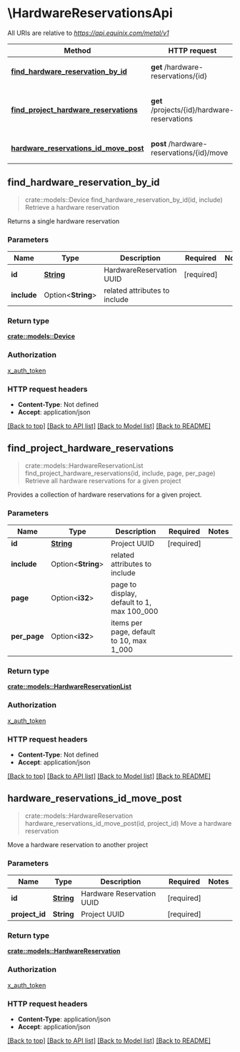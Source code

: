 # \HardwareReservationsApi

All URIs are relative to *https://api.equinix.com/metal/v1*

Method | HTTP request | Description
------------- | ------------- | -------------
[**find_hardware_reservation_by_id**](HardwareReservationsApi.md#find_hardware_reservation_by_id) | **get** /hardware-reservations/{id} | Retrieve a hardware reservation
[**find_project_hardware_reservations**](HardwareReservationsApi.md#find_project_hardware_reservations) | **get** /projects/{id}/hardware-reservations | Retrieve all hardware reservations for a given project
[**hardware_reservations_id_move_post**](HardwareReservationsApi.md#hardware_reservations_id_move_post) | **post** /hardware-reservations/{id}/move | Move a hardware reservation



## find_hardware_reservation_by_id

> crate::models::Device find_hardware_reservation_by_id(id, include)
Retrieve a hardware reservation

Returns a single hardware reservation

### Parameters


Name | Type | Description  | Required | Notes
------------- | ------------- | ------------- | ------------- | -------------
**id** | [**String**](.md) | HardwareReservation UUID | [required] |
**include** | Option<**String**> | related attributes to include |  |

### Return type

[**crate::models::Device**](Device.md)

### Authorization

[x_auth_token](../README.md#x_auth_token)

### HTTP request headers

- **Content-Type**: Not defined
- **Accept**: application/json

[[Back to top]](#) [[Back to API list]](../README.md#documentation-for-api-endpoints) [[Back to Model list]](../README.md#documentation-for-models) [[Back to README]](../README.md)


## find_project_hardware_reservations

> crate::models::HardwareReservationList find_project_hardware_reservations(id, include, page, per_page)
Retrieve all hardware reservations for a given project

Provides a collection of hardware reservations for a given project.

### Parameters


Name | Type | Description  | Required | Notes
------------- | ------------- | ------------- | ------------- | -------------
**id** | [**String**](.md) | Project UUID | [required] |
**include** | Option<**String**> | related attributes to include |  |
**page** | Option<**i32**> | page to display, default to 1, max 100_000 |  |
**per_page** | Option<**i32**> | items per page, default to 10, max 1_000 |  |

### Return type

[**crate::models::HardwareReservationList**](HardwareReservationList.md)

### Authorization

[x_auth_token](../README.md#x_auth_token)

### HTTP request headers

- **Content-Type**: Not defined
- **Accept**: application/json

[[Back to top]](#) [[Back to API list]](../README.md#documentation-for-api-endpoints) [[Back to Model list]](../README.md#documentation-for-models) [[Back to README]](../README.md)


## hardware_reservations_id_move_post

> crate::models::HardwareReservation hardware_reservations_id_move_post(id, project_id)
Move a hardware reservation

Move a hardware reservation to another project

### Parameters


Name | Type | Description  | Required | Notes
------------- | ------------- | ------------- | ------------- | -------------
**id** | [**String**](.md) | Hardware Reservation UUID | [required] |
**project_id** | **String** | Project UUID | [required] |

### Return type

[**crate::models::HardwareReservation**](HardwareReservation.md)

### Authorization

[x_auth_token](../README.md#x_auth_token)

### HTTP request headers

- **Content-Type**: application/json
- **Accept**: application/json

[[Back to top]](#) [[Back to API list]](../README.md#documentation-for-api-endpoints) [[Back to Model list]](../README.md#documentation-for-models) [[Back to README]](../README.md)

